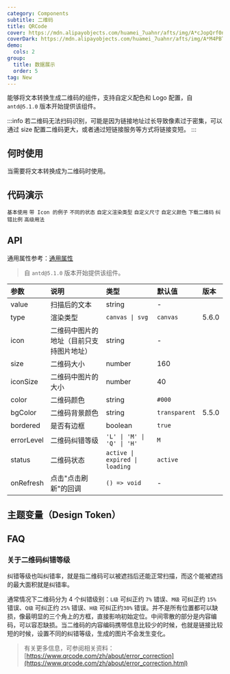 ```yaml
---
category: Components
subtitle: 二维码
title: QRCode
cover: https://mdn.alipayobjects.com/huamei_7uahnr/afts/img/A*cJopQrf0ncwAAAAAAAAAAAAADrJ8AQ/original
coverDark: https://mdn.alipayobjects.com/huamei_7uahnr/afts/img/A*M4PBTZ_n9OgAAAAAAAAAAAAADrJ8AQ/original
demo:
  cols: 2
group:
  title: 数据展示
  order: 5
tag: New
---
```


能够将文本转换生成二维码的组件，支持自定义配色和 Logo 配置，自 `antd@5.1.0` 版本开始提供该组件。

<!-- prettier-ignore -->
:::info
若二维码无法扫码识别，可能是因为链接地址过长导致像素过于密集，可以通过 size 配置二维码更大，或者通过短链接服务等方式将链接变短。
:::

## 何时使用

当需要将文本转换成为二维码时使用。

## 代码演示

<!-- prettier-ignore -->
<code src="./demo/base.tsx">基本使用</code>
<code src="./demo/icon.tsx">带 Icon 的例子</code>
<code src="./demo/status.tsx">不同的状态</code>
<code src="./demo/type.tsx">自定义渲染类型</code>
<code src="./demo/customSize.tsx">自定义尺寸</code>
<code src="./demo/customColor.tsx">自定义颜色</code>
<code src="./demo/download.tsx">下载二维码</code>
<code src="./demo/errorlevel.tsx">纠错比例</code>
<code src="./demo/Popover.tsx">高级用法</code>

## API

通用属性参考：[通用属性](/docs/react/common-props)

> 自 `antd@5.1.0` 版本开始提供该组件。

| 参数 | 说明 | 类型 | 默认值 | 版本 |
| :-- | :-- | :-- | :-- | :-- |
| value | 扫描后的文本 | string | - |
| type | 渲染类型 | `canvas \| svg ` | `canvas` | 5.6.0 |
| icon | 二维码中图片的地址（目前只支持图片地址） | string | - |
| size | 二维码大小 | number | 160 |
| iconSize | 二维码中图片的大小 | number | 40 |
| color | 二维码颜色 | string | `#000` |
| bgColor | 二维码背景颜色 | string | `transparent` | 5.5.0 |
| bordered | 是否有边框 | boolean | `true` |
| errorLevel | 二维码纠错等级 | `'L' \| 'M' \| 'Q' \| 'H' ` | `M` |
| status | 二维码状态 | `active \| expired \| loading ` | `active` |
| onRefresh | 点击"点击刷新"的回调 | `() => void` | - |

## 主题变量（Design Token）

<ComponentTokenTable component="QRCode"></ComponentTokenTable>

## FAQ

### 关于二维码纠错等级

纠错等级也叫纠错率，就是指二维码可以被遮挡后还能正常扫描，而这个能被遮挡的最大面积就是纠错率。

通常情况下二维码分为 4 个纠错级别：`L级` 可纠正约 `7%` 错误、`M级` 可纠正约 `15%` 错误、`Q级` 可纠正约 `25%` 错误、`H级` 可纠正约`30%` 错误。并不是所有位置都可以缺损，像最明显的三个角上的方框，直接影响初始定位。中间零散的部分是内容编码，可以容忍缺损。当二维码的内容编码携带信息比较少的时候，也就是链接比较短的时候，设置不同的纠错等级，生成的图片不会发生变化。

> 有关更多信息，可参阅相关资料：[https://www.qrcode.com/zh/about/error_correction](https://www.qrcode.com/zh/about/error_correction.html)
